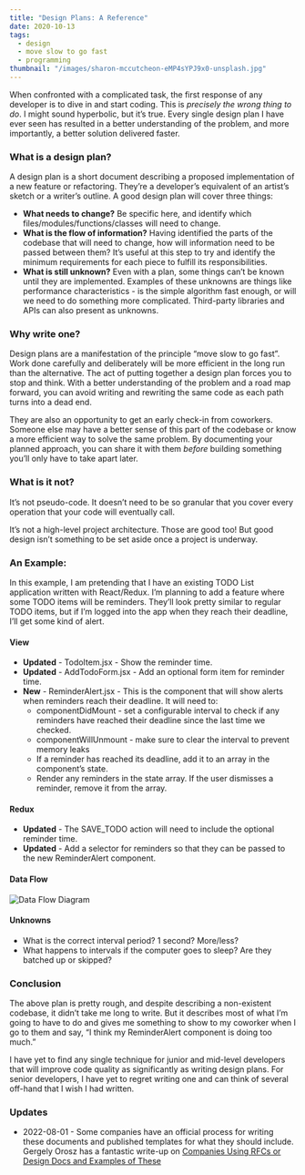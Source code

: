 ```yaml
---
title: "Design Plans: A Reference"
date: 2020-10-13
tags:
  - design
  - move slow to go fast
  - programming
thumbnail: "/images/sharon-mccutcheon-eMP4sYPJ9x0-unsplash.jpg"
---
```

When confronted with a complicated task, the first response of any developer is to dive in and start coding. This is _precisely the wrong thing to do_. I might sound hyperbolic, but it’s true. Every single design plan I have ever seen has resulted in a better understanding of the problem, and more importantly, a better solution delivered faster.

### What is a design plan?

A design plan is a short document describing a proposed implementation of a new feature or refactoring. They’re a developer’s equivalent of an artist’s sketch or a writer’s outline. A good design plan will cover three things:

- **What needs to change?** Be specific here, and identify which files/modules/functions/classes will need to change.
- **What is the flow of information?** Having identified the parts of the codebase that will need to change, how will information need to be passed between them? It’s useful at this step to try and identify the minimum requirements for each piece to fulfill its responsibilities.
- **What is still unknown?** Even with a plan, some things can’t be known until they are implemented. Examples of these unknowns are things like performance characteristics - is the simple algorithm fast enough, or will we need to do something more complicated. Third-party libraries and APIs can also present as unknowns.

### Why write one?

Design plans are a manifestation of the principle “move slow to go fast”. Work done carefully and deliberately will be more efficient in the long run than the alternative. The act of putting together a design plan forces you to stop and think. With a better understanding of the problem and a road map forward, you can avoid writing and rewriting the same code as each path turns into a dead end.

They are also an opportunity to get an early check-in from coworkers. Someone else may have a better sense of this part of the codebase or know a more efficient way to solve the same problem. By documenting your planned approach, you can share it with them _before_ building something you’ll only have to take apart later.

### What is it not?

It’s not pseudo-code. It doesn’t need to be so granular that you cover every operation that your code will eventually call.

It’s not a high-level project architecture. Those are good too! But good design isn’t something to be set aside once a project is underway.

### An Example:

In this example, I am pretending that I have an existing TODO List application written with React/Redux. I’m planning to add a feature where some TODO items will be reminders. They’ll look pretty similar to regular TODO items, but if I’m logged into the app when they reach their deadline, I’ll get some kind of alert.

#### View

- **Updated** - TodoItem.jsx - Show the reminder time.
- **Updated** - AddTodoForm.jsx - Add an optional form item for reminder time.
- **New** - ReminderAlert.jsx - This is the component that will show alerts when reminders reach their deadline. It will need to:
  - componentDidMount - set a configurable interval to check if any reminders have reached their deadline since the last time we checked.
  - componentWillUnmount - make sure to clear the interval to prevent memory leaks
  - If a reminder has reached its deadline, add it to an array in the component’s state.
  - Render any reminders in the state array. If the user dismisses a reminder, remove it from the array.
#### Redux

- **Updated** - The SAVE_TODO action will need to include the optional reminder time.
- **Updated** - Add a selector for reminders so that they can be passed to the new ReminderAlert component.

#### Data Flow

![Data Flow Diagram](/images/design-plan-data-flow.png)

#### Unknowns

- What is the correct interval period? 1 second? More/less?
- What happens to intervals if the computer goes to sleep? Are they batched up or skipped?

### Conclusion

The above plan is pretty rough, and despite describing a non-existent codebase, it didn’t take me long to write. But it describes most of what I’m going to have to do and gives me something to show to my coworker when I go to them and say, “I think my ReminderAlert component is doing too much.”

I have yet to find any single technique for junior and mid-level developers that will improve code quality as significantly as writing design plans. For senior developers, I have yet to regret writing one and can think of several off-hand that I wish I had written.

### Updates

- 2022-08-01 - Some companies have an official process for writing these documents and published templates for what they should include. Gergely Orosz has a fantastic write-up on [Companies Using RFCs or Design Docs and Examples of These](https://blog.pragmaticengineer.com/rfcs-and-design-docs/)
